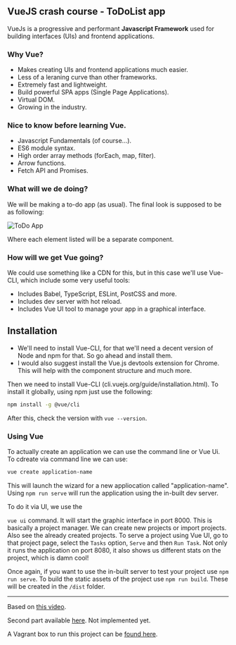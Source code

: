 ## VueJS crash course - ToDoList app
VueJs is a progressive and performant **Javascript Framework** used for building interfaces (UIs) and frontend applications.

### Why Vue?
- Makes creating UIs and frontend applications much easier.
- Less of a leraning curve than other frameworks.
- Extremely fast and lightweight.
- Build powerful SPA apps (Single Page Applications).
- Virtual DOM.
- Growing in the industry.

### Nice to know before learning Vue.
- Javascript Fundamentals (of course...).
- ES6 module syntax.
- High order array methods (forEach, map, filter).
- Arrow functions.
- Fetch API and Promises.

### What will we de doing?

We will be making a to-do app (as usual). The final look is supposed to be as following:

![ToDo App](https://i.imgur.com/mZBg4nC.png)

Where each element listed will be a separate component.

### How will we get Vue going?

We could use something like a CDN for this, but in this case we'll use Vue-CLI, which include some very useful tools:

- Includes Babel, TypeScript, ESLint, PostCSS and more.
- Includes dev server with hot reload.
- Includes Vue UI tool to manage your app in a graphical interface.

## Installation

- We'll need to install Vue-CLI, for that we'll need a decent version of Node and npm for that. So go ahead and install them.
- I would also suggest install the Vue.js devtools extension for Chrome. This will help with the component structure and much more.

Then we need to install Vue-CLI (cli.vuejs.org/guide/installation.html). To install it globally, using npm just use the following:

```bash
npm install -g @vue/cli
```

After this, check the version with `vue --version`.

### Using Vue

To actually create an application we can use the command line or Vue Ui. To cdreate via command line we can use:

```bash
vue create application-name
```

This will launch the wizard for a new appliocation called "application-name". Using `npm run serve` will run the application using the in-built dev server.

To do it via UI, we use the 

`vue ui` command. It will start the graphic interface in port 8000. This is basically a project manager. We can create new projects or import projects. Also see the already created projects. To serve a project using Vue UI, go to that project page, select the `Tasks` option, `Serve` and then `Run Task`. Not only it runs the application on port 8080, it also shows us different stats on the project, which is damn cool!

Once again, if you want to use the in-built server to test your project use `npm run serve`.
To build the static assets of the project use `npm run build`. These will be created in the `/dist` folder.

----

Based on [this video](https://www.youtube.com/watch?v=Wy9q22isx3U).

Second part available [here](https://www.youtube.com/watch?v=5lVQgZzLMHc). Not implemented yet.

A Vagrant box to run this project can be [found here](https://github.com/DailyMatters/vagrant-vue-crash).
